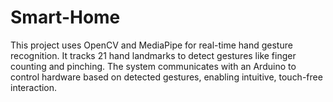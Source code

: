 # Smart-Home
This project uses OpenCV and MediaPipe for real-time hand gesture recognition. It tracks 21 hand landmarks to detect gestures like finger counting and pinching. The system communicates with an Arduino to control hardware based on detected gestures, enabling intuitive, touch-free interaction.
